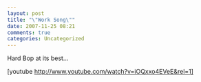```yaml
---
layout: post
title: "\"Work Song\""
date: 2007-11-25 08:21
comments: true
categories: Uncategorized
---
```

Hard Bop at its best...

[youtube http://www.youtube.com/watch?v=iOQxxo4EVeE&rel=1]
